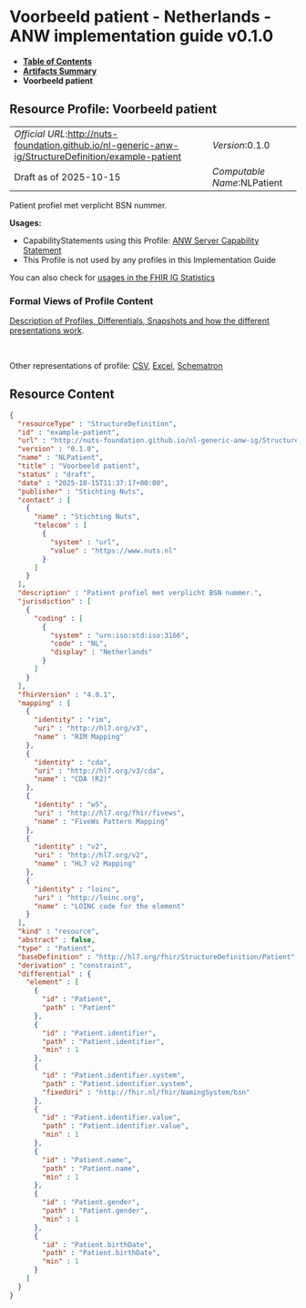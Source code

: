 # Voorbeeld patient - Netherlands - ANW implementation guide v0.1.0

* [**Table of Contents**](toc.md)
* [**Artifacts Summary**](artifacts.md)
* **Voorbeeld patient**

## Resource Profile: Voorbeeld patient 

| | |
| :--- | :--- |
| *Official URL*:http://nuts-foundation.github.io/nl-generic-anw-ig/StructureDefinition/example-patient | *Version*:0.1.0 |
| Draft as of 2025-10-15 | *Computable Name*:NLPatient |

 
Patient profiel met verplicht BSN nummer. 

**Usages:**

* CapabilityStatements using this Profile: [ANW Server Capability Statement](CapabilityStatement-ANWServerCapabilityStatement.md)
* This Profile is not used by any profiles in this Implementation Guide

You can also check for [usages in the FHIR IG Statistics](https://packages2.fhir.org/xig/nl.nuts.anw|current/StructureDefinition/example-patient)

### Formal Views of Profile Content

 [Description of Profiles, Differentials, Snapshots and how the different presentations work](http://build.fhir.org/ig/FHIR/ig-guidance/readingIgs.html#structure-definitions). 

 

Other representations of profile: [CSV](StructureDefinition-example-patient.csv), [Excel](StructureDefinition-example-patient.xlsx), [Schematron](StructureDefinition-example-patient.sch) 



## Resource Content

```json
{
  "resourceType" : "StructureDefinition",
  "id" : "example-patient",
  "url" : "http://nuts-foundation.github.io/nl-generic-anw-ig/StructureDefinition/example-patient",
  "version" : "0.1.0",
  "name" : "NLPatient",
  "title" : "Voorbeeld patient",
  "status" : "draft",
  "date" : "2025-10-15T11:37:17+00:00",
  "publisher" : "Stichting Nuts",
  "contact" : [
    {
      "name" : "Stichting Nuts",
      "telecom" : [
        {
          "system" : "url",
          "value" : "https://www.nuts.nl"
        }
      ]
    }
  ],
  "description" : "Patient profiel met verplicht BSN nummer.",
  "jurisdiction" : [
    {
      "coding" : [
        {
          "system" : "urn:iso:std:iso:3166",
          "code" : "NL",
          "display" : "Netherlands"
        }
      ]
    }
  ],
  "fhirVersion" : "4.0.1",
  "mapping" : [
    {
      "identity" : "rim",
      "uri" : "http://hl7.org/v3",
      "name" : "RIM Mapping"
    },
    {
      "identity" : "cda",
      "uri" : "http://hl7.org/v3/cda",
      "name" : "CDA (R2)"
    },
    {
      "identity" : "w5",
      "uri" : "http://hl7.org/fhir/fivews",
      "name" : "FiveWs Pattern Mapping"
    },
    {
      "identity" : "v2",
      "uri" : "http://hl7.org/v2",
      "name" : "HL7 v2 Mapping"
    },
    {
      "identity" : "loinc",
      "uri" : "http://loinc.org",
      "name" : "LOINC code for the element"
    }
  ],
  "kind" : "resource",
  "abstract" : false,
  "type" : "Patient",
  "baseDefinition" : "http://hl7.org/fhir/StructureDefinition/Patient",
  "derivation" : "constraint",
  "differential" : {
    "element" : [
      {
        "id" : "Patient",
        "path" : "Patient"
      },
      {
        "id" : "Patient.identifier",
        "path" : "Patient.identifier",
        "min" : 1
      },
      {
        "id" : "Patient.identifier.system",
        "path" : "Patient.identifier.system",
        "fixedUri" : "http://fhir.nl/fhir/NamingSystem/bsn"
      },
      {
        "id" : "Patient.identifier.value",
        "path" : "Patient.identifier.value",
        "min" : 1
      },
      {
        "id" : "Patient.name",
        "path" : "Patient.name",
        "min" : 1
      },
      {
        "id" : "Patient.gender",
        "path" : "Patient.gender",
        "min" : 1
      },
      {
        "id" : "Patient.birthDate",
        "path" : "Patient.birthDate",
        "min" : 1
      }
    ]
  }
}

```
